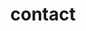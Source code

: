 ---
title: contact
type: landing

sections:
  - block: markdown 
    content:
      title: contact
      text: |-
        <div style="text-align: justify;">
        If you have any questions, please contact me!

        - E-mail: j_haim4869(at)naver.com
        - Phone-number: 010-6379-7336
        - Address: 567 Baekje-daero, Deokjin-gu, Jeonju-si, Jeonbuk State, 54896 Republic of Korea 
        </div>

        ## 위치

        <iframe src="https://www.google.com/maps/embed?pb=!1m18!1m12!1m3!1d6468.242642549232!2d127.13431289211252!3d35.8460285725414!2m3!1f0!2f0!3f0!3m2!1i1024!2i768!4f13.1!3m3!1m2!1s0x35702330dc920b9d%3A0x1d0d425396006646!2z7KCE67aB64yA7ZWZ6rWQIOqzteqzvOuMgO2VmSA37Zi46rSA!5e0!3m2!1sko!2skr!4v1728054448064!5m2!1sko!2skr" width="600" height="450" style="border:0;" allowfullscreen="" loading="lazy" referrerpolicy="no-referrer-when-downgrade"></iframe> 
    design:
      columns: '1'
      spacing:
        padding: ['20px', '0', '20px', '0']
      css_class: fullscreen
---